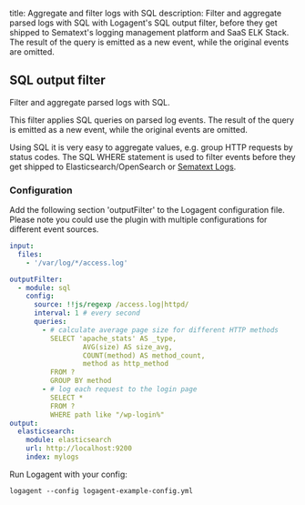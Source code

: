 title: Aggregate and filter logs with SQL
description: Filter and aggregate parsed logs with SQL with Logagent's SQL output filter, before they get shipped to Sematext's logging management platform and SaaS ELK Stack. The result of the query is emitted as a new event, while the original events are omitted.

## SQL output filter
Filter and aggregate parsed logs with SQL.

This filter applies SQL queries on parsed log events. The result of the query is emitted as a new event, while the original events are omitted. 

Using SQL it is very easy to aggregate values, e.g. group HTTP requests by status codes. The SQL WHERE statement is used to filter events before they get shipped to Elasticsearch/OpenSearch or [Sematext Logs](https://sematext.com/logsene). 


### Configuration 

Add the following section 'outputFilter' to the Logagent configuration file. Please note you could use the plugin with multiple configurations for different event sources. 

```yaml
input: 
  files:
    - '/var/log/*/access.log'

outputFilter:
  - module: sql
    config:
      source: !!js/regexp /access.log|httpd/
      interval: 1 # every second
      queries:
        - # calculate average page size for different HTTP methods
          SELECT 'apache_stats' AS _type, 
                  AVG(size) AS size_avg, 
                  COUNT(method) AS method_count, 
                  method as http_method
          FROM ? 
          GROUP BY method
        - # log each request to the login page 
          SELECT * 
          FROM ? 
          WHERE path like "/wp-login%" 
output:
  elasticsearch:
    module: elasticsearch
    url: http://localhost:9200
    index: mylogs
```

Run Logagent with your config: 
```
logagent --config logagent-example-config.yml 
```

